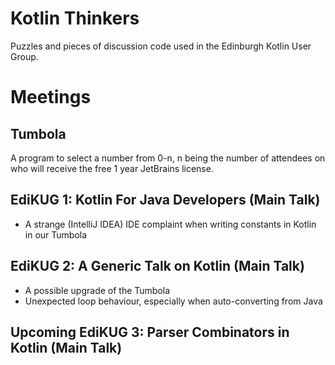 # Kotlin Thinkers

Puzzles and pieces of discussion code used in the Edinburgh Kotlin User Group.

# Meetings

## Tumbola

 A program to select a number from 0-n, n being the number of attendees on who will receive the free 1 year JetBrains license.

## EdiKUG 1: Kotlin For Java Developers (Main Talk)

  - A strange (IntelliJ IDEA) IDE complaint when writing constants in Kotlin in our Tumbola

## EdiKUG 2: A Generic Talk on Kotlin (Main Talk)

 - A possible upgrade of the Tumbola 
 - Unexpected loop behaviour, especially when auto-converting from Java

## Upcoming EdiKUG 3: Parser Combinators in Kotlin (Main Talk)
